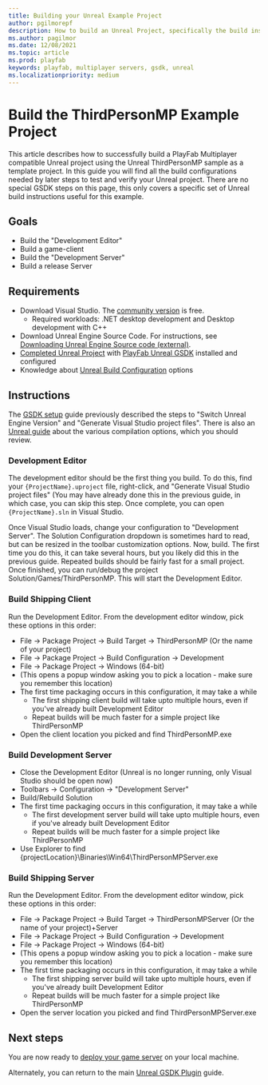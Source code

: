 ```yaml
---
title: Building your Unreal Example Project
author: pgilmorepf
description: How to build an Unreal Project, specifically the build instructions relevant to an Unreal project deployed to MPS
ms.author: pagilmor
ms.date: 12/08/2021
ms.topic: article
ms.prod: playfab
keywords: playfab, multiplayer servers, gsdk, unreal
ms.localizationpriority: medium
---
```


# Build the ThirdPersonMP Example Project

This article describes how to successfully build a PlayFab Multiplayer compatible Unreal project using the Unreal ThirdPersonMP sample as a template project. In this guide you will find all the build configurations needed by later steps to test and verify your Unreal project. There are no special GSDK steps on this page, this only covers a specific set of Unreal build instructions useful for this example.

## Goals

* Build the "Development Editor"
* Build a game-client
* Build the "Development Server"
* Build a release Server

## Requirements

* Download Visual Studio. The [community version](https://visualstudio.microsoft.com/vs/community/) is free.
    * Required workloads: .NET desktop development and Desktop development with C++
* Download Unreal Engine Source Code. For instructions, see [Downloading Unreal Engine Source code (external)](https://docs.unrealengine.com/ProgrammingAndScripting/ProgrammingWithCPP/DownloadingSourceCode/).
* [Completed Unreal Project](third-person-mp-example-project-setup.md) with [PlayFab Unreal GSDK](third-person-mp-example-gsdk-project-setup.md) installed and configured
* Knowledge about [Unreal Build Configuration](https://docs.unrealengine.com/ProductionPipelines/DevelopmentSetup/CompilingProjects/) options

## Instructions

The [GSDK setup](third-person-mp-example-gsdk-project-setup.md) guide previously described the steps to "Switch Unreal Engine Version" and "Generate Visual Studio project files". There is also an [Unreal guide](https://docs.unrealengine.com/ProductionPipelines/DevelopmentSetup/CompilingProjects/) about the various compilation options, which you should review.

### Development Editor

The development editor should be the first thing you build. To do this, find your ```{ProjectName}.uproject``` file, right-click, and "Generate Visual Studio project files" (You may have already done this in the previous guide, in which case, you can skip this step. Once complete, you can open ```{ProjectName}.sln``` in Visual Studio.

Once Visual Studio loads, change your configuration to "Development Server". The Solution Configuration dropdown is sometimes hard to read, but can be resized in the toolbar customization options. Now, build. The first time you do this, it can take several hours, but you likely did this in the previous guide. Repeated builds should be fairly fast for a small project. Once finished, you can run/debug the project Solution/Games/ThirdPersonMP. This will start the Development Editor.

### Build Shipping Client

Run the Development Editor. From the development editor window, pick these options in this order:

* File -> Package Project -> Build Target -> ThirdPersonMP (Or the name of your project)
* File -> Package Project -> Build Configuration -> Development
* File -> Package Project -> Windows (64-bit)
* (This opens a popup window asking you to pick a location - make sure you remember this location)
* The first time packaging occurs in this configuration, it may take a while
    * The first shipping client build will take upto multiple hours, even if you've already built Development Editor
    * Repeat builds will be much faster for a simple project like ThirdPersonMP
* Open the client location you picked and find ThirdPersonMP.exe

### Build Development Server

* Close the Development Editor (Unreal is no longer running, only Visual Studio should be open now)
* Toolbars -> Configuration -> "Development Server"
* Build/Rebuild Solution
* The first time packaging occurs in this configuration, it may take a while
    * The first development server build will take upto multiple hours, even if you've already built Development Editor
    * Repeat builds will be much faster for a simple project like ThirdPersonMP
* Use Explorer to find {projectLocation}\Binaries\Win64\ThirdPersonMPServer.exe

### Build Shipping Server

Run the Development Editor. From the development editor window, pick these options in this order:

* File -> Package Project -> Build Target -> ThirdPersonMPServer (Or the name of your project)+Server
* File -> Package Project -> Build Configuration -> Development
* File -> Package Project -> Windows (64-bit)
* (This opens a popup window asking you to pick a location - make sure you remember this location)
* The first time packaging occurs in this configuration, it may take a while
    * The first shipping server build will take upto multiple hours, even if you've already built Development Editor
    * Repeat builds will be much faster for a simple project like ThirdPersonMP
* Open the server location you picked and find ThirdPersonMPServer.exe

## Next steps

You are now ready to [deploy your game server](third-person-mp-example-project-local-deployment-and-debugging.md) on your local machine.

Alternately, you can return to the main [Unreal GSDK Plugin](index.md#deploy-to-playfab) guide.
